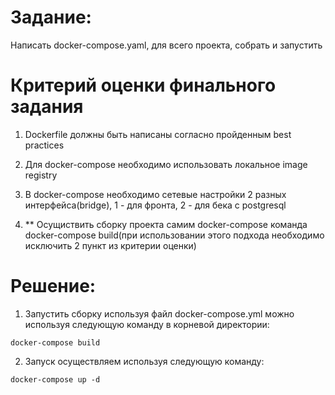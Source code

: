 Задание:
========

Написать docker-compose.yaml, для всего проекта, собрать и запустить

# Критерий оценки финального задания
1. Dockerfile должны быть написаны согласно пройденным best practices
2. Для docker-compose необходимо использовать локальное image registry
3. В docker-compose необходимо сетевые настройки 2 разных интерфейса(bridge), 1 - для фронта, 2 - для бека с postgresql

4. ** Осущиствить сборку проекта самим docker-compose команда docker-compose build(при использовании этого подхода необходимо исключить 2 пункт из критерии оценки)

Решение:
========

1) Запустить сборку используя файл docker-compose.yml можно используя следующую команду в корневой директории:

``` docker-compose build ```

2) Запуск осуществляем используя следующую команду:

``` docker-compose up -d ``` 
